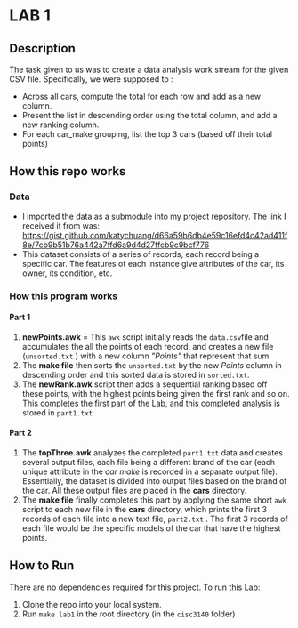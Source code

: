 # LAB 1


## Description
The task given to us was to create a data analysis work stream for the given CSV file. Specifically, we were supposed to :

- Across all cars, compute the total for each row and add as a new column. 
- Present the list in descending order using the total column, and add a new ranking column.
-  For each car_make grouping, list the top 3 cars (based off their total points)


## How this repo works

### Data
- I imported the data as a submodule into my project repository. The link I received it from was: https://gist.github.com/katychuang/d66a59b6db4e59c16efd4c42ad411f8e/7cb9b51b76a442a7ffd6a9d4d27ffcb9c9bcf776
- This dataset consists of a series of records, each record being a specific car. The features of each instance give attributes of the car, its owner, its condition, etc. 

### How this program works

#### Part 1
1. **newPoints.awk** = This `awk` script initially reads the `data.csv`file and accumulates the all the points of each record, and creates a new file (`unsorted.txt` ) with a new column *"Points"* that represent that sum.
2.  The **make file** then sorts the `unsorted.txt` by the new *Points* column in descending order and this sorted data is stored in `sorted.txt`.
3. The **newRank.awk** script then adds a sequential ranking based off these points, with the highest points being given the first rank and so on. This completes the first part of the Lab, and this completed analysis is stored in `part1.txt`

#### Part 2
1. The **topThree.awk** analyzes the completed `part1.txt` data and creates several output files, each file being a different brand of the car (each unique attribute in the *car make* is recorded in a separate output file). Essentially, the dataset is divided into output files based on the brand of the car. All these output files are placed in the **cars** directory. 
2. The **make file**  finally completes this part by applying the same short `awk` script to each new file in the **cars** directory, which prints the first 3 records of each file into a new text file, `part2.txt` . The first 3 records of each file would be the specific models of the car that have the highest points.

## How to Run

There are no dependencies required for this project. To run this Lab:

1. Clone the repo into your local system. 
2. Run `make lab1` in the root directory (in the `cisc3140` folder)


